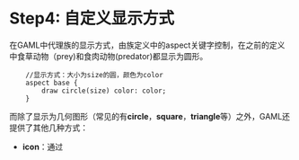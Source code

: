 # Step4: 自定义显示方式

在GAML中代理族的显示方式，由族定义中的aspect关键字控制，在之前的定义中食草动物（prey\)和食肉动物\(predator\)都显示为圆形。

```text
	//显示方式：大小为size的圆，颜色为color
	aspect base {
		draw circle(size) color: color;
	}
```

而除了显示为几何图形（常见的有**circle**，**square**，**triangle**等）之外，GAML还提供了其他几种方式：

* **icon**：通过

